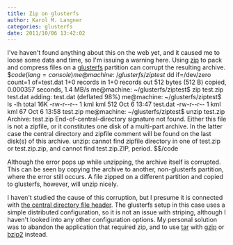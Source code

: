 ```yaml
---
title: Zip on glusterfs
author: Karol M. Langner
categories: glusterfs
date: 2011/10/06 13:42:02
---
```


I've haven't found anything about this on the web yet, and it caused me to loose some data and time, so I'm issuing a warning here. Using [zip](http://en.wikipedia.org/wiki/ZIP_(file_format)) to pack and compress files on a [glusterfs](http://www.gluster.org/) partition can corrupt the resulting archive.
$$code(lang=console)
me@machine: ~/glusterfs/ziptest$ dd if=/dev/zero count=1 of=test.dat
1+0 records in
1+0 records out
512 bytes (512 B) copied, 0.000357 seconds, 1.4 MB/s
me@machine: ~/glusterfs/ziptest$ zip test.zip test.dat
  adding: test.dat (deflated 98%)
me@machine: ~/glusterfs/ziptest$ ls -lh
total 16K
-rw-r--r-- 1 kml kml 512 Oct  6 13:47 test.dat
-rw-r--r-- 1 kml kml  67 Oct  6 13:58 test.zip
me@machine: ~/glusterfs/ziptest$ unzip test.zip 
Archive:  test.zip
  End-of-central-directory signature not found.  Either this file is not
  a zipfile, or it constitutes one disk of a multi-part archive.  In the
  latter case the central directory and zipfile comment will be found on
  the last disk(s) of this archive.
  unzip:  cannot find zipfile directory in one of test.zip or
        test.zip.zip, and cannot find test.zip.ZIP, period.
$$/code

Although the error pops up while unzipping, the archive itself is corrupted. This can be seen by copying the archive to another, non-glusterfs partition, where the error still occurs. A file zipped on a different partition and copied to glusterfs, however, will unzip nicely.

I haven't studied the cause of this corruption, but I presume it is connected with [the central directory file header](http://en.wikipedia.org/wiki/ZIP_%28file_format%29#File_headers). The glusterfs setup in this case uses a simple distributed configuration, so it is not an issue with striping, although I haven't looked into any other configuration options. My personal solution was to abandon the application that required zip, and to use [tar](http://www.gnu.org/s/tar/) with [gzip](http://www.gzip.org/) or [bzip2](http://bzip.org/) instead.

